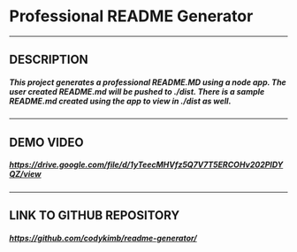 # Professional README Generator  
  ---
##  DESCRIPTION  
  ##### This project generates a professional README.MD using a node app. The user created README.md will be pushed to ./dist. There is a sample README.md created using the app to view in ./dist as well.
  ---
## DEMO VIDEO  
##### https://drive.google.com/file/d/1yTeecMHVfz5Q7V7T5ERCOHv202PIDYQZ/view
  ---
## LINK TO GITHUB REPOSITORY  
##### https://github.com/codykimb/readme-generator/  